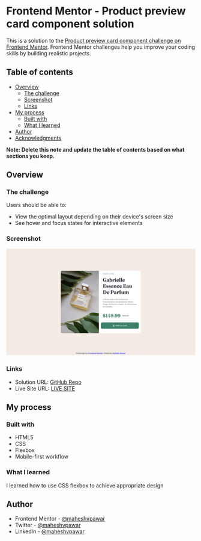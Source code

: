 # Frontend Mentor - Product preview card component solution

This is a solution to the [Product preview card component challenge on Frontend Mentor](https://www.frontendmentor.io/challenges/product-preview-card-component-GO7UmttRfa). Frontend Mentor challenges help you improve your coding skills by building realistic projects. 

## Table of contents

- [Overview](#overview)
  - [The challenge](#the-challenge)
  - [Screenshot](#screenshot)
  - [Links](#links)
- [My process](#my-process)
  - [Built with](#built-with)
  - [What I learned](#what-i-learned)
- [Author](#author)
- [Acknowledgments](#acknowledgments)

**Note: Delete this note and update the table of contents based on what sections you keep.**

## Overview


### The challenge

Users should be able to:

- View the optimal layout depending on their device's screen size
- See hover and focus states for interactive elements

### Screenshot

![](images/Screenshot.png)

### Links

- Solution URL: [GitHub Repo](https://github.com/maheshvpawar/product-preview-card-component)
- Live Site URL: [LIVE SITE](https://maheshvpawar.github.io/product-preview-card-component/)

## My process

### Built with

- HTML5
- CSS
- Flexbox
- Mobile-first workflow

### What I learned

I learned how to use CSS flexbox to achieve appropriate design

## Author

- Frontend Mentor - [@maheshvpawar](https://www.frontendmentor.io/profile/maheshvpawar)
- Twitter - [@maheshvpawar](https://www.twitter.com/maheshvpawar)
- LinkedIn - [@maheshvpawar](https://www.linkedin.com/in/maheshvpawar/)

